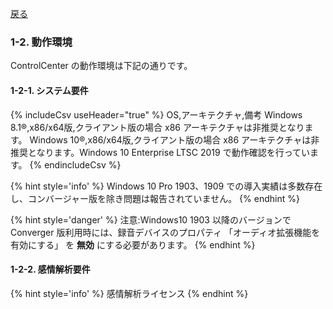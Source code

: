 
[戻る](README.md)

### 1-2. 動作環境
ControlCenter の動作環境は下記の通りです。  

#### 1-2-1. システム要件

{% includeCsv useHeader="true" %}
OS,アーキテクチャ,備考
Windows 8.1®,x86/x64版,クライアント版の場合 x86 アーキテクチャは非推奨となります。
Windows 10®,x86/x64版,クライアント版の場合 x86 アーキテクチャは非推奨となります。Windows 10 Enterprise LTSC 2019 で動作確認を行っています。
{% endincludeCsv %}

{% hint style='info' %}
Windows 10 Pro 1903、1909 での導入実績は多数存在し、コンバージャー版を除き問題は報告されていません。
{% endhint %}

{% hint style='danger' %}
注意:Windows10 1903 以降のバージョンで Converger 版利用時には、録音デバイスのプロパティ 「オーディオ拡張機能を有効にする」 を **無効** にする必要があります。
{% endhint %}

#### 1-2-2. 感情解析要件
{% hint style='info' %}
感情解析ライセンス
{% endhint %}
